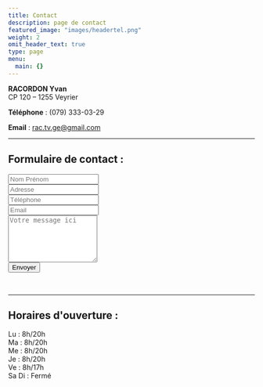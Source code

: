 ```yaml
---
title: Contact
description: page de contact
featured_image: "images/headertel.png"
weight: 2
omit_header_text: true
type: page
menu:
  main: {}
---
```

**RACORDON Yvan**
<br />
CP 120 – 1255 Veyrier

**Téléphone** : (079) 333-03-29

**Email** :  <rac.tv.ge@gmail.com>


---

## Formulaire de contact :

<form method="POST" action="https://formspree.io/rac.tv.ge@gmail.com">
  <input type="name" name="name" placeholder="Nom Prénom">
  <br />
  <input type="adresse" name="adresse" placeholder="Adresse">
  <br />
  <input type="tel" name="tel" placeholder="Téléphone">
  <br />
  <input type="email" name="email" placeholder="Email">
  <br />
  <textarea rows="6" name="message" placeholder="Votre message ici"></textarea>
  <br />
  <button type="submit">Envoyer</button>
</form>
<br />

---

## Horaires d'ouverture :
Lu : 8h/20h
<br />
Ma : 8h/20h
<br />
Me : 8h/20h
<br />
Je : 8h/20h
<br />
Ve : 8h/17h
<br />
Sa Di : Fermé
<br />
